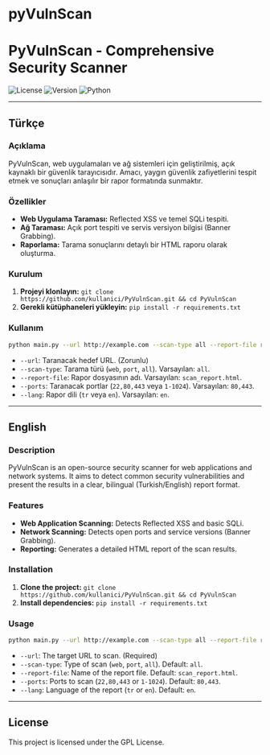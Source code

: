 # pyVulnScan
# PyVulnScan - Comprehensive Security Scanner

![License](https://img.shields.io/badge/license-GPL-blue.svg)
![Version](https://img.shields.io/badge/version-1.0-brightgreen.svg)
![Python](https://img.shields.io/badge/python-3.x-blue.svg)

---

## Türkçe

### Açıklama

PyVulnScan, web uygulamaları ve ağ sistemleri için geliştirilmiş, açık kaynaklı bir güvenlik tarayıcısıdır. Amacı, yaygın güvenlik zafiyetlerini tespit etmek ve sonuçları anlaşılır bir rapor formatında sunmaktır.

### Özellikler

- **Web Uygulama Taraması:** Reflected XSS ve temel SQLi tespiti.
- **Ağ Taraması:** Açık port tespiti ve servis versiyon bilgisi (Banner Grabbing).
- **Raporlama:** Tarama sonuçlarını detaylı bir HTML raporu olarak oluşturma.

### Kurulum

1.  **Projeyi klonlayın:** `git clone https://github.com/kullanici/PyVulnScan.git && cd PyVulnScan`
2.  **Gerekli kütüphaneleri yükleyin:** `pip install -r requirements.txt`

### Kullanım

```bash
python main.py --url http://example.com --scan-type all --report-file report.html --lang tr
```

- `--url`: Taranacak hedef URL. (Zorunlu)
- `--scan-type`: Tarama türü (`web`, `port`, `all`). Varsayılan: `all`.
- `--report-file`: Rapor dosyasının adı. Varsayılan: `scan_report.html`.
- `--ports`: Taranacak portlar (`22,80,443` veya `1-1024`). Varsayılan: `80,443`.
- `--lang`: Rapor dili (`tr` veya `en`). Varsayılan: `en`.

---

## English

### Description

PyVulnScan is an open-source security scanner for web applications and network systems. It aims to detect common security vulnerabilities and present the results in a clear, bilingual (Turkish/English) report format.

### Features

- **Web Application Scanning:** Detects Reflected XSS and basic SQLi.
- **Network Scanning:** Detects open ports and service versions (Banner Grabbing).
- **Reporting:** Generates a detailed HTML report of the scan results.

### Installation

1.  **Clone the project:** `git clone https://github.com/kullanici/PyVulnScan.git && cd PyVulnScan`
2.  **Install dependencies:** `pip install -r requirements.txt`

### Usage

```bash
python main.py --url http://example.com --scan-type all --report-file report.html --lang en
```

- `--url`: The target URL to scan. (Required)
- `--scan-type`: Type of scan (`web`, `port`, `all`). Default: `all`.
- `--report-file`: Name of the report file. Default: `scan_report.html`.
- `--ports`: Ports to scan (`22,80,443` or `1-1024`). Default: `80,443`.
- `--lang`: Language of the report (`tr` or `en`). Default: `en`.

---

## License

This project is licensed under the GPL  License.

